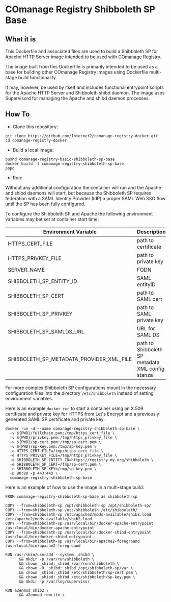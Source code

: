 <!--
COmanage Registry Docker documentation

Portions licensed to the University Corporation for Advanced Internet
Development, Inc. ("UCAID") under one or more contributor license agreements.
See the NOTICE file distributed with this work for additional information
regarding copyright ownership.

UCAID licenses this file to you under the Apache License, Version 2.0
(the "License"); you may not use this file except in compliance with the
License. You may obtain a copy of the License at:

http://www.apache.org/licenses/LICENSE-2.0

Unless required by applicable law or agreed to in writing, software
distributed under the License is distributed on an "AS IS" BASIS,
WITHOUT WARRANTIES OR CONDITIONS OF ANY KIND, either express or implied.
See the License for the specific language governing permissions and
limitations under the License.
-->

# COmanage Registry Shibboleth SP Base

## What it is 
This Dockerfile and associated files are used to build a Shibboleth SP
for Apache HTTP Server image intended to be used with
[COmanage Registry](https://spaces.internet2.edu/display/COmanage/Home).

The image built from this Dockerfile is primarily intended to be used
as a base for building other COmanage Registry images using Dockerfile 
multi-stage build functionality. 

It may, however, be used by itself and includes functional entrypoint
scripts for the Apache HTTP Server and Shibboleth shibd daemon. The
image uses Supervisord for managing the Apache and shibd daemon
processes.

## How To

* Clone this repository:

```
git clone https://github.com/Internet2/comanage-registry-docker.git
cd comanage-registry-docker
```

* Build a local image:

```
pushd comanage-registry-basic-shibboleth-sp-base
docker build -t comanage-registry-shibboleth-sp-base
popd
```

* Run:

Without any additional configuration the container will run and the Apache
and shibd daemons will start, but because the Shibboleth SP requires federation
with a SAML Identity Provider (IdP) a proper SAML Web SSO flow until the SP
has been fully configured.

To configure the Shibboleth SP and Apache the following environment variables may 
bet set at container start time:

| Environment Variable | Description | Default | Example 1 | Example 2 |
| -------------------- | ----------- | --------- | --------- | ------- |
| HTTPS_CERT_FILE | path to certificate | self-signed image default | /var/run/secrets/https_cert_file | /cert.pem |
| HTTPS_PRIVKEY_FILE | path to private key | self-signed image default | /var/run/secrets/https_privkey_file | /key.pem |
| SERVER_NAME | FQDN | unknown | registry.my.org | comanage.my.org |
| SHIBBOLETH_SP_ENTITY_ID | SAML entityID | https://comanage.registry/shibboleth | https://registry.my.org/shibboleth | https://comanage.my.org/shibboleth | 
| SHIBBOLETH_SP_CERT | path to SAML cert | image default | /var/run/secrets/shibboleth_cert_file | /sp-cert.pem |
| SHIBBOLETH_SP_PRIVKEY | path to SAML private key | image default | /var/run/secrets/shibboleth_privkey_file | /sp-key.pem |
| SHIBBOLETH_SP_SAMLDS_URL | URL for SAML DS | https://localhost/registry/pages/eds/index | https://registry.my.org/registry/pages/eds/index | https://my.org/disco |
| SHIBBOLETH_SP_METADATA_PROVIDER_XML_FILE | path to Shibboleth SP metadata XML config stanza | none | /var/run/secrets/shibboleth_metadata_config | /metdata.xml |

For more complex Shibboleth SP configurations mount in the necessary
configuration files into the directory `/etc/shibboleth`
instead of setting environment variables.

Here is an example `docker run` to start a container using an X.509
certificate and private key for HTTPS from Let's Encrypt and a
previously generated SAML SP certificate and private key:

```
docker run -d --name comanage-registry-shibboleth-sp-base \
  -v ${PWD}/fullchain.pem:/tmp/https_cert_file \
  -v ${PWD}/privkey.pem:/tmp/https_privkey_file \
  -v ${PWD}/sp-cert.pem:/tmp/sp-cert.pem \
  -v ${PWD}/sp-key.pem:/tmp/sp-key.pem \
  -e HTTPS_CERT_FILE=/tmp/https_cert_file \
  -e HTTPS_PRIVKEY_FILE=/tmp/https_privkey_file \
  -e SHIBBOLETH_SP_ENTITY_ID=https://registry.my.org/shibboleth \
  -e SHIBBOLETH_SP_CERT=/tmp/sp-cert.pem \
  -e SHIBBOLETH_SP_KEY=/tmp/sp-key.pem \
  -p 80:80 -p 443:443 \
  comanage-registry-shibboleth-sp-base
```

Here is an example of how to use the image in a multi-stage build: 

```
FROM comanage-registry-shibboleth-sp-base as shibboleth-sp

COPY --from=shibboleth-sp /opt/shibboleth-sp /opt/shibboleth-sp/
COPY --from=shibboleth-sp /etc/shibboleth /etc/shibboleth/
COPY --from=shibboleth-sp /etc/apache2/mods-available/shib2.load /etc/apache2/mods-available/shib2.load
COPY --from=shibboleth-sp /usr/local/bin/docker-apache-entrypoint /usr/local/bin/docker-apache-entrypoint
COPY --from=shibboleth-sp /usr/local/bin/docker-shibd-entrypoint /usr/local/bin/docker-shibd-entrypoint
COPY --from=shibboleth-sp /usr/local/bin/apache2-foreground /usr/local/bin/apache2-foreground

RUN /usr/sbin/useradd --system _shibd \
      && mkdir -p /var/run/shibboleth \
      && chown _shibd:_shibd /var/run/shibboleth \
      && chown -R _shibd:_shibd /opt/shibboleth-sp/var \
      && chown _shibd:_shibd /etc/shibboleth/sp-cert.pem \
      && chown _shibd:_shibd /etc/shibboleth/sp-key.pem \
      && mkdir -p /var/log/supervisor

RUN a2enmod shib2 \
      && a2enmod rewrite \
```

